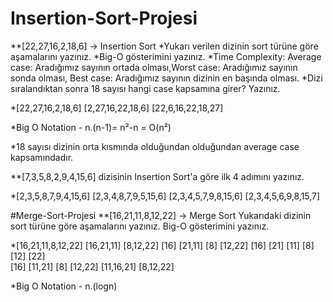 # Insertion-Sort-Projesi
**[22,27,16,2,18,6] -> Insertion Sort
*Yukarı verilen dizinin sort türüne göre aşamalarını yazınız.
*Big-O gösterimini yazınız.
*Time Complexity: Average case: Aradığımız sayının ortada olması,Worst case: Aradığımız sayının sonda olması, Best case: Aradığımız sayının dizinin en başında olması.
*Dizi sıralandıktan sonra 18 sayısı hangi case kapsamına girer? Yazınız.

*[22,27,16,2,18,6]
[2,27,16,22,18,6]
[22,6,16,22,18,27]

*Big O Notation - n.(n-1)= n²-n = O(n²)

*18 sayısı dizinin orta kısmında olduğundan olduğundan average case kapsamındadır.

**[7,3,5,8,2,9,4,15,6] dizisinin Insertion Sort'a göre ilk 4 adımını yazınız.

*[2,3,5,8,7,9,4,15,6]
[2,3,4,8,7,9,5,15,6]
[2,3,4,5,7,9,8,15,6]
[2,3,4,5,6,9,8,15,7]


#Merge-Sort-Projesi
**[16,21,11,8,12,22] -> Merge Sort
Yukarıdaki dizinin sort türüne göre aşamalarını yazınız.
Big-O gösterimini yazınız.

*[16,21,11,8,12,22]
[16,21,11]          [8,12,22]
[16]  [21,11]       [8]   [12,22]
[16]  [21]  [11]    [8]  [12]  [22]   
[16]   [11,21]      [8]   [12,22]
[11,16,21]          [8,12,22]

*Big O Notation - n.(logn)
